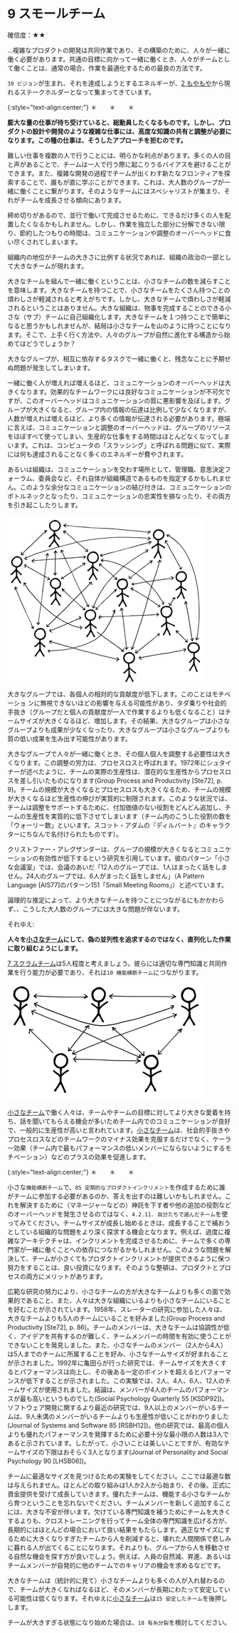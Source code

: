 # 9 スモールチーム

確信度：★★

...複雑なプロダクトの開発は共同作業であり、その構築のために、人々が一緒に働く必要があります。共通の目標に向かって一緒に働くとき、人々がチームとして働くことは、通常の場合、作業を最適化するための最良の方法です。

`39 ビジョン`​が生まれ、それを達成しようとするエネルギーが、[2 もやもや](ch02_02_2_The_Mist.md)から現れるステークホルダーとなって集まってきています。

{:style="text-align:center;"}
＊　　＊　　＊

**膨大な量の仕事が待ち受けていると、総動員したくなるものです。しかし、プロダクトの設計や開発のような複雑な仕事には、高度な知識の共有と調整が必要になります。この種の仕事は、そうしたアプローチを拒むのです。**

難しい仕事を複数の人で行うことには、明らかな利点があります。多くの人の目と声があることで、チームは一人で行う際に起こりうるバイアスを避けることができます。また、複雑な開発の過程でチームが出くわす新たなフロンティアを探索することで、誰もが直に学ぶことができます。これは、大人数のグループが一緒に働くことに繋がります。そのようなチームにはスペシャリストが集まり、それがチームを成長させる傾向にあります。

締め切りがあるので、並行で働いて完成させるために、できるだけ多くの人を配置したくなるかもしれません。しかし、作業を独立した部分に分解できない限り、節約したつもりの時間は、コミュニケーションや調整のオーバーヘッドに食い尽くされてしまいます。

組織内の地位がチームの大きさに比例する状況であれば、組織の政治の一部として大きなチームが現れます。

大きなチームを組んで一緒に働くということは、小さなチームの数を減らすことを意味します。大きなチームを持つことで、小さなチームをたくさん持つことの煩わしさが軽減されると考えがちです。しかし、大きなチームで煩わしさが軽減されるということはありません。大きな組織は、物事を完成することのできる小さな（サブ）チームに自己組織化します。大きなチームを１つ持つことで簡単になると思うかもしれませんが、結局は小さなチームを山のように持つことになります。そこで、上手く行く方法や、人々のグループが自然に進化する構造から始めてはどうでしょうか？

大きなグループが、相互に依存するタスクで一緒に働くと、残念なことに予期せぬ問題が発生してしまいます。

一緒に働く人が増えれば増えるほど、コミュニケーションのオーバーヘッドは大きくなります。効果的なチームワークには良好なコミュニケーションが不可欠ですが、このオーバーヘッドはコミュニケーションの質に悪影響を及ぼします。グループが大きくなると、グループ内の情報の伝達は比例して少なくなりますが、人数が増えれば増えるほど、より多くの情報が伝達される必要があります。極端に言えば、コミュニケーションと調整のオーバーヘッドは、グループのリソースをほぼすべて使ってしまい、生産的な仕事をする時間はほとんどなくなってしまいます。これは、コンピュータの「スラッシング」と呼ばれる問題に似て、実際には何も達成されることなく多くのエネルギーが費やされます。

あるいは組織は、コミュニケーションを交わす場所として、管理職、意思決定フォーラム、委員会など、それ自体が組織構造であるものを指定するかもしれません。このような余分なコミュニケーションの結び付きは、コミュニケーションのボトルネックとなったり、コミュニケーションの忠実性を損なったり、その両方を引き起こしたりします。

![ch02_09_9_Small_Teams1](Images/ch02_09_9_Small_Teams1.png)

大きなグループでは、各個人の相対的な貢献度が低下します。このことはモチベーショ ンに無視できないほどの影響を与える可能性があり、タダ乗りや社会的手抜き（グループだと個人の貢献度が一人で作業するよりも低くなること）はチームサイズが大きくなるほど、増加します。その結果、大きなグループは小さなグループよりも成果が少なくなったり、大きなグループは小さなグループよりも質の低い成果を生み出す可能性があります。

大きなグループで人々が一緒に働くとき、その個人個人を調整する必要性は大きくなります。この調整の労力は、プロセスロスと呼ばれます。1972年にシュタイナーが述べたように、チームの実際の生産性は、潜在的な生産性からプロセスロスを差し引いたものになります(Group Process and Productivity [Ste72], p. 9)。チームの規模が大きくなるとプロセスロスも大きくなるため、チームの規模が大きくなるほど生産性の伸びが実質的に制限されます。このような状況では、チームは調整をサポートするために、付加価値のない役割をどんどん追加し、チームの生産性を実質的に低下させてしまいます（チーム内のこうした役割の数を「ウォーリー数」といいます。スコット・アダムの『ディルバート』のキャラクターにちなんで名付けられたものです）。

クリストファー・アレグザンダーは、グループの規模が大きくなるとコミュニケーションの有効性が低下するという研究を引用しています。彼のパターン「小さな会議室」では、会議のあいだ「12人のグループでは、1人はまったく話をしません。24人のグループでは、6人がまったく話をしません」（A Pattern Language [AIS77]のパターン151「Small Meeting Rooms」）と述べています。

論理的な推定によって、より大きなチームを持つことにつながるにもかかわらず、、こうした大人数のグループには大きな問題が伴ないます。

それゆえ:

**人々を[小さなチーム](ch02_09_9_Small_Teams.md)にして、偽の並列性を追求するのではなく、直列化した作業に取り組むようにします。**

[7 スクラムチーム](ch02_07_7_Scrum_Team.md)​は5人程度と考えましょう。彼らには適切な専門知識と共同作業を行う能力が必要であり、それは​`10 機能横断チーム`につながります。

![ch02_09_9_Small_Teams2](Images/ch02_09_9_Small_Teams2.png)

[小さなチーム](ch02_09_9_Small_Teams.md)で働く人々は、チームやチームの目標に対してより大きな愛着を持ち、話を聞いてもらえる機会が多いためチーム内でのコミュニケーションが良好で、一般的に生産性が高いと言われています。[小さなチーム](ch02_09_9_Small_Teams.md)は、社会的手抜きやプロセスロスなどのチームワークのマイナス効果を克服するだけでなく、ケーラー効果（チーム内で最もパフォーマンスの低いメンバーにならないようにするモチベーション）などのプラスの効果を促進します。

{:style="text-align:center;"}
＊　　＊　　＊

小さな`機能横断チーム`で、​​`85 定期的なプロダクトインクリメント`を作成するために誰がチームに参加する必要があるのか、答えを出すのは難しいかもしれません。これを解決するために（マネージャーなどの）神託を下す者や他の追加の役割などのオーバーヘッドを発生させるのではなく、`4.2.11. 自分たちで選んだチーム`を使ってみてください。チームサイズが成長し始めるときは、成長することで補おうとしている組織的な問題をより深く探求する機会となります。例えば、過度に複雑なアーキテクチャは、インクリメントを完成させるために、チームで多くの専門家が一緒に働くことへの依存につながるかもしれません。このような問題を解決して、チームが小さくてもプロダクトインクリメントが提供できるように保つ努力をすることは、良い投資になります。そのような整頓は、プロダクトとプロセスの両方にメリットがあります。

広範な研究の努力により、小さなチームの方が大きなチームよりも多くの面で効果的であること、また、人々は大きな組織にいるよりも小さなチームにいることを好むことが示されています。1958年、スレーターの研究に参加した人々は、大きなチームよりも5人のチームにいることを好みました(Group Process and Productivity [Ste72], p. 86)。チームのメンバーは、大きなチームは協調性が低く、アイデアを共有するのが難しく、チームメンバーの時間を有効に使うことができないことを発見しました。また、小さなチームのメンバー（2人から4人）は5人までのチームに所属することを好み、小さなチームサイズが好まれることが示されました。1992年に亀田らが行った研究では、チームサイズを大きくするとパフォーマンスは向上し、その後ある一定のポイントを超えるとパフォーマンスが低下することが示されました。この実験では、2人、4人、6人、12人のチームサイズが使用されました。結論は、メンバーが4人のチームのパフォーマンスが最も高いというものでした(Social Psychology Quarterly 55 [KSDP92])。ソフトウェア開発に関するより最近の研究では、9人以上のメンバーがいるチームは、9人未満のメンバーがいるチームよりも生産性が低いことがわかりました(Journal of Systems and Software 85 [RSBH12])。他の研究では、最高の個人よりも優れたパフォーマンスを発揮するために必要十分な最小限の人数は3人であると示されています。したがって、小さいことは美しいことですが、有効なチームサイズの下限はおそらく3人となります(Journal of Personality and Social Psychology 90 [LHSB06])。

チームに最適なサイズを見つけるための実験をしてください。ここでは最適な数は与えられません。ほとんどの取り組みは1人か2人から始まり、その後、正式に資金提供を受けて成長していきます。優れたチームは、機能する小さなチームから育つということを忘れないでください。チームメンバーを新しく追加することには、大きな不安が伴います。欠けている専門知識を補うためにチームを大きくするよりも、クロストレーニングを行ってチーム全体の専門知識を広げる方が、長期的にはほとんどの場合において良い結果をもたらします。適正なサイズにするために大きくなりすぎたチームから人を削減すると、壊れた人間関係で悲しみに暮れる人が出てくることになります。それよりも、グループから人を移動させる自然な機会を探す方が良いでしょう。例えば、人員の自然減、昇進、あるいはチームメンバーが自発的に他のチームでのキャリアの機会を求めるなどです。

大きなチームは（統計的に見て）小さなチームよりも多くの人が入れ替わるので、チームが大きくなればなるほど、そのメンバーが長期にわたって安定している可能性は低くなります。それゆえに[小さなチーム](ch02_09_9_Small_Teams.md)は​`15 安定したチーム`を後押しします。

チームが大きすぎる状態になり始めた場合は、​`18 有糸分裂`を検討してください。

